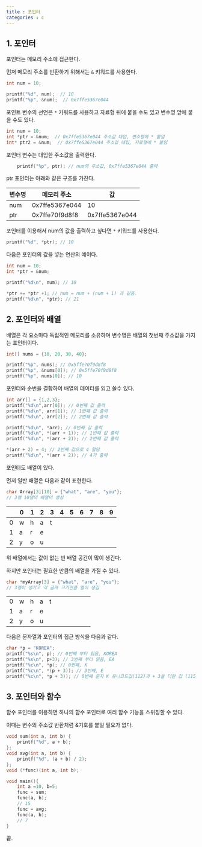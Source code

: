 ```yaml
---
title : 포인터
categories : c
---
```


## 1. 포인터

포인터는 메모리 주소에 접근한다.

먼저 메모리 주소를 반환하기 위해서는 `&` 키워드를 사용한다.

```c
int num = 10;

printf("%d", num);  // 10
printf("%p", &num);  // 0x7ffe5367e044
```

포인트 변수의 선언은 `*` 키워드를 사용하고 자료형 뒤에 붙을 수도 있고 변수명 앞에 붙을 수도 있다.

```c
int num = 10;
int *ptr = &num;  // 0x7ffe5367e044 주소값 대입, 변수명에 * 붙임
int* ptr2 = &num;  // 0x7ffe5367e044 주소값 대입, 자료형에 * 붙임
```
포인터 변수는 대입한 주소값을 출력한다.

```c
    printf("%p", ptr); // num의 주소값, 0x7ffe5367e044 출력
```

ptr 포인터는 아래와 같은 구조를 가진다.

|변수명 | 메모리 주소      |  값  |
|-------|----------------|------|
|num   | 0x7ffe5367e044  | 10   |
|ptr   | 0x7ffe70f9d8f8  | 0x7ffe5367e044 |


포인터를 이용해서 num의 값을 출력하고 싶다면 `*` 키워드를 사용한다.

```c
printf("%d", *ptr); // 10
```

다음은 포인터의 값을 넣는 연산의 예이다.

```c
int num = 10;
int *ptr = &num;

printf("%d\n", num); // 10

*ptr += *ptr +1; // num = num + (num + 1) 과 같음.
printf("%d\n", *ptr); // 21
```

## 2. 포인터와 배열

배열은 각 요소마다 독립적인 메모리를 소유하며 변수명은 배열의 첫번째 주소값을 가지는 포인터이다.

```c
int[] nums = {10, 20, 30, 40};

printf("%p", nums); // 0x5ffe70f9d8f8
printf("%p", &nums[0]); // 0x5ffe70f9d8f8
printf("%p", nums[0]); // 10
```

포인터와 순번을 결합하여 배열의 데이터를 읽고 쓸수 있다.

```c
int arr[] = {1,2,3};
printf("%d\n",arr[0]); // 0번째 값 출력
printf("%d\n", arr[1]); // 1번째 값 출력
printf("%d\n", arr[2]); // 2번째 값 출력

printf("%d\n", *arr); // 0번째 값 출력
printf("%d\n", *(arr + 1)); // 1번째 값 출력
printf("%d\n", *(arr + 2)); // 2번째 값 출력

*(arr + 2) = 4; // 2번째 값으로 4 할당
printf("%d\n", *(arr + 2)); // 4가 출력

```

포인터도 배열이 있다.

먼저 일반 배열은 다음과 같이 표현한다.

```c
char Array[3][10] = {"what", "are", "you"};
// 3행 10열의 배열이 생성
```

| |0|1|2|3|4|5|6|7|8|9|
|-|-|-|-|-|-|-|-|-|-|-|
|0|w|h|a|t| | | | | | |
|1|a|r|e| | | | | | | |
|2|y|o|u| | | | | | | |


위 배열에서는 값이 없는 빈 배열 공간이 많이 생긴다.

하지만 포인터는 필요한 만큼의 배열을 가질 수 있다.

```c
char *myArray[3] = {"what", "are", "you"};
// 3행이 생기고 각 글자 크기만큼 열이 생김
```

| |||||||||||
|-|-|-|-|-|-|-|-|-|-|-|
|0|w|h|a|t|
|1|a|r|e|
|2|y|o|u|

다음은 문자열과 포인터의 접근 방식을 다음과 같다.

```c
char *p = "KOREA";
printf("%s\n", p); // 0번째 부터 읽음, KOREA
printf("%s\n", p+3); // 3번째 부터 읽음, EA
printf("%c\n", *p); // 0번째, K
printf("%c\n", *(p + 3)); // 3번째, E
printf("%c\n", *p + 3)); // 0번째 문자 K 유니코드값(112)과 + 3을 더한 값 (115)=> M
```

## 3. 포인터와 함수

함수 포인터를 이용하면 하나의 함수 포인터로 여러 함수 기능을 스위칭할 수 있다.

이때는 변수의 주소값 반환처럼 &기호를 붙일 필요가 없다.

```c
void sum(int a, int b) {
    printf("%d", a + b);
};
void avg(int a, int b) {
    printf("%d", (a + b) / 2);
};
void (*func)(int a, int b);

void main(){
    int a =10, b=5;
    func = sum;
    func(a, b);
    // 15
    func = avg;
    func(a, b);
    // 7
}
```

끝.












